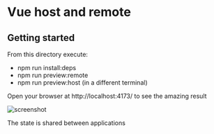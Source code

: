 # Vue host and remote

## Getting started

From this directory execute:

- npm run install:deps
- npm run preview:remote
- npm run preview:host (in a different terminal)

Open your browser at http://localhost:4173/ to see the amazing result

![screenshot](docs/screenshot.png)

The state is shared between applications
